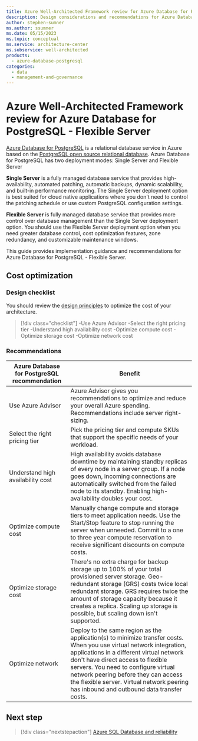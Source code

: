 ```yaml
---
title: Azure Well-Architected Framework review for Azure Database for PostgreSQL
description: Design considerations and recommendations for Azure Database for PostgrSQL
author: stephen-sumner
ms.author: ssumner
ms.date: 05/15/2023
ms.topic: conceptual
ms.service: architecture-center
ms.subservice: well-architected
products:
  - azure-database-postgresql
categories:
  - data
  - management-and-governance
---
```


# Azure Well-Architected Framework review for Azure Database for PostgreSQL - Flexible Server

[Azure Database for PostgreSQL](/azure/postgresql/overview) is a relational database service in Azure based on the [PostgreSQL open source relational database](https://www.postgresql.org/). Azure Database for PostgreSQL has two deployment modes: Single Server and Flexible Server

**Single Server** is a fully managed database service that provides high-availability, automated patching, automatic backups, dynamic scalability, and built-in performance monitoring. The Single Server deployment option is best suited for cloud native applications where you don't need to control the patching schedule or use custom PostgreSQL configuration settings.

**Flexible Server** is fully managed database service that provides more control over database management than the Single Server deployment option. You should use the Flexible Server deployment option when you need greater database control, cost optimization features, zone redundancy, and customizable maintenance windows.

This guide provides implementation guidance and recommendations for Azure Database for PostgreSQL - Flexible Server.

## Cost optimization

### Design checklist

You should review the [design principles](/azure/architecture/framework/cost/principles) to optimize the cost of your architecture.

> [!div class="checklist"]
> -Use Azure Advisor
> -Select the right pricing tier
> -Understand high availability cost
> -Optimize compute cost
> -Optimize storage cost
> -Optimize network cost

### Recommendations

Azure Database for PostgreSQL recommendation | Benefit
| --- | --- |
| Use Azure Advisor | Azure Advisor gives you recommendations to optimize and reduce your overall Azure spending. Recommendations include server right-sizing. |
| Select the right pricing tier | Pick the pricing tier and compute SKUs that support the specific needs of your workload. |
| Understand high availability cost | High availability avoids database downtime by maintaining standby replicas of every node in a server group. If a node goes down, incoming connections are automatically switched from the failed node to its standby. Enabling high-availability doubles your cost. |
| Optimize compute cost | Manually change compute and storage tiers to meet application needs. Use the Start/Stop feature to stop running the server when unneeded. Commit to a one to three year compute reservation to receive significant discounts on compute costs.|
| Optimize storage cost | There's no extra charge for backup storage up to 100% of your total provisioned server storage. Geo-redundant storage (GRS) costs twice local redundant storage. GRS requires twice the amount of storage capacity because it creates a replica. Scaling up storage is possible, but scaling down isn't supported.
| Optimize network | Deploy to the same region as the application(s) to minimize transfer costs. When you use virtual network integration, applications in a different virtual network don't have direct access to flexible servers. You need to configure virtual network peering before they can access the flexible server. Virtual network peering has inbound and outbound data transfer costs.

## Next step

> [!div class="nextstepaction"]
> [Azure SQL Database and reliability](../azure-sql-database/reliability.md)
